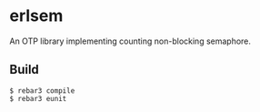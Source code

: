 erlsem
=====

An OTP library implementing counting non-blocking semaphore.

Build
-----

    $ rebar3 compile
    $ rebar3 eunit
